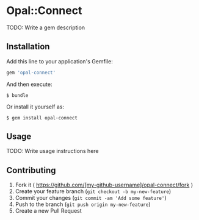 # Opal::Connect

TODO: Write a gem description

## Installation

Add this line to your application's Gemfile:

```ruby
gem 'opal-connect'
```

And then execute:

    $ bundle

Or install it yourself as:

    $ gem install opal-connect

## Usage

TODO: Write usage instructions here

## Contributing

1. Fork it ( https://github.com/[my-github-username]/opal-connect/fork )
2. Create your feature branch (`git checkout -b my-new-feature`)
3. Commit your changes (`git commit -am 'Add some feature'`)
4. Push to the branch (`git push origin my-new-feature`)
5. Create a new Pull Request
